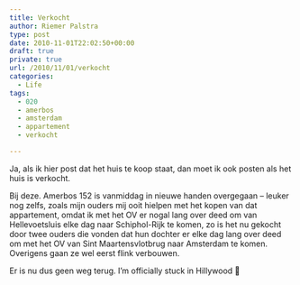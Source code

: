 ```yaml
---
title: Verkocht
author: Riemer Palstra
type: post
date: 2010-11-01T22:02:50+00:00
draft: true
private: true
url: /2010/11/01/verkocht
categories:
  - Life
tags:
  - 020
  - amerbos
  - amsterdam
  - appartement
  - verkocht

---
```

Ja, als ik hier post dat het huis te koop staat, dan moet ik ook posten als het huis is verkocht.

Bij deze. Amerbos 152 is vanmiddag in nieuwe handen overgegaan &#8211; leuker nog zelfs, zoals mijn ouders mij ooit hielpen met het kopen van dat appartement, omdat ik met het OV er nogal lang over deed om van Hellevoetsluis elke dag naar Schiphol-Rijk te komen, zo is het nu gekocht door twee ouders die vonden dat hun dochter er elke dag lang over deed om met het OV van Sint Maartensvlotbrug naar Amsterdam te komen. Overigens gaan ze wel eerst flink verbouwen.

Er is nu dus geen weg terug. I&#8217;m officially stuck in Hillywood 🙂
